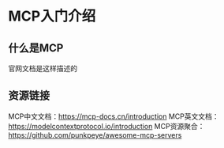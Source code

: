 # MCP入门介绍
## 什么是MCP
官网文档是这样描述的


## 资源链接
MCP中文文档：https://mcp-docs.cn/introduction
MCP英文文档：https://modelcontextprotocol.io/introduction
MCP资源聚合：https://github.com/punkpeye/awesome-mcp-servers
